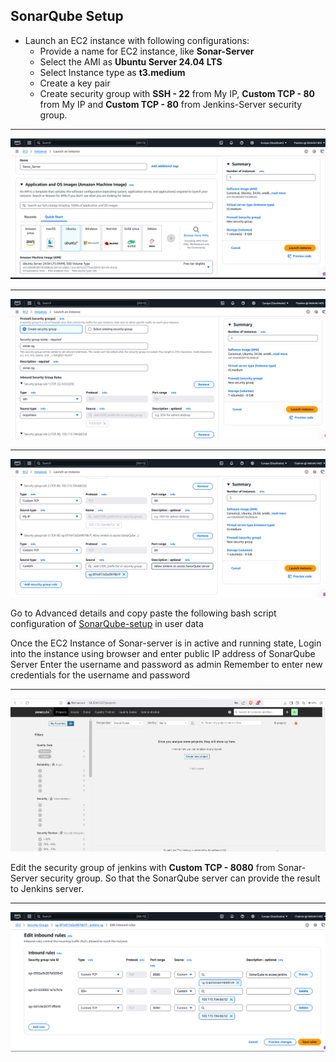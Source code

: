 ## SonarQube Setup 
- Launch an EC2 instance with following configurations:  
  - Provide a name for EC2 instance, like __Sonar-Server__ 
  - Select the AMI as __Ubuntu Server 24.04 LTS__
  - Select Instance type as __t3.medium__
  - Create a key pair
  - Create security group with __SSH - 22__ from My IP, __Custom TCP - 80__ from My IP and __Custom TCP - 80__ from Jenkins-Server security group.
---
![Sonar-setup](https://github.com/Kizhakkekkara-Vishnu-Vijayan/Jenkins-CI-CD-Pipeline/blob/master/Jenkins-SS-ALL/Sonar-1.png)

---
![Sonar-setup](https://github.com/Kizhakkekkara-Vishnu-Vijayan/Jenkins-CI-CD-Pipeline/blob/master/Jenkins-SS-ALL/Sonar-2.png)

---
![Sonar-setup](https://github.com/Kizhakkekkara-Vishnu-Vijayan/Jenkins-CI-CD-Pipeline/blob/master/Jenkins-SS-ALL/Sonar-3.png)

Go to Advanced details and copy paste the following bash script configuration of [SonarQube-setup](https://github.com/Kizhakkekkara-Vishnu-Vijayan/Jenkins-CI-CD-Pipeline/blob/master/SonarQube/SonarQube-Setup.sh) in user data 


Once the EC2 Instance of Sonar-server is in active and running state, Login into the instance using browser and enter public IP address of SonarQube Server
Enter the username and password as admin
Remember to enter new credentials for the username and password

---
![Sonar-setup](https://github.com/Kizhakkekkara-Vishnu-Vijayan/Jenkins-CI-CD-Pipeline/blob/master/Jenkins-SS-ALL/Sonar-4.png)

Edit the security group of jenkins with __Custom TCP - 8080__ from Sonar-Server security group. So that the SonarQube server can provide the result to Jenkins server.

---
![Sonar-setup](https://github.com/Kizhakkekkara-Vishnu-Vijayan/Jenkins-CI-CD-Pipeline/blob/master/Jenkins-SS-ALL/Sonar-5.png) 
